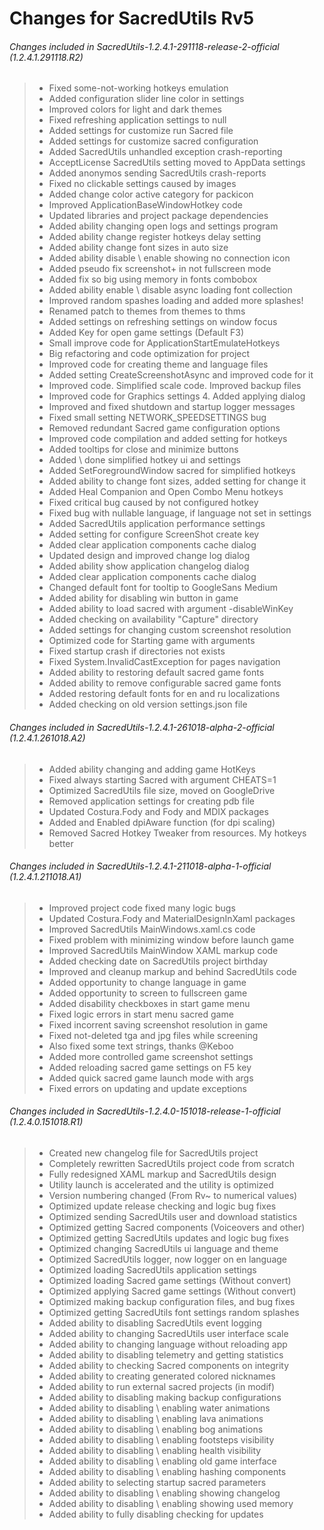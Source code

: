  # Changes for SacredUtils Rv5
  ###### Changes included in SacredUtils-1.2.4.1-291118-release-2-official (1.2.4.1.291118.R2)

> - Fixed some-not-working hotkeys emulation
> - Added configuration slider line color in settings
> - Improved colors for light and dark themes
> - Fixed refreshing application settings to null
> - Added settings for customize run Sacred file
> - Added settings for customize sacred configuration
> - Added SacredUtils unhandled exception crash-reporting
> - AcceptLicense SacredUtils setting moved to AppData settings
> - Added anonymos sending SacredUtils crash-reports
> - Fixed no clickable settings caused by images
> - Added change color active category for packicon
> - Improved ApplicationBaseWindowHotkey code
> - Updated libraries and project package dependencies
> - Added ability changing open logs and settings program
> - Added ability change register hotkeys delay setting
> - Added ability change font sizes in auto size
> - Added ability disable \ enable showing no connection icon
> - Added pseudo fix screenshot+ in not fullscreen mode
> - Added fix so big using memory in fonts combobox
> - Added ability enable \ disable async loading font collection
> - Improved random spashes loading and added more splashes!
> - Renamed patch to themes from themes to thms
> - Added settings on refreshing settings on window focus
> - Added Key for open game settings (Default F3)
> - Small improve code for ApplicationStartEmulateHotkeys
> - Big refactoring and code optimization for project
> - Improved code for creating theme and language files
> - Added setting CreateScreenshotAsync and improved code for it
> - Improved code. Simplified scale code. Improved backup files
> - Improved code for Graphics settings 4. Added applying dialog
> - Improved and fixed shutdown and startup logger messages
> - Fixed small setting NETWORK_SPEEDSETTINGS bug
> - Removed redundant Sacred game configuration options
> - Improved code compilation and added setting for hotkeys
> - Added tooltips for close and minimize buttons
> - Added \ done simplified hotkey ui and settings
> - Added SetForegroundWindow sacred for simplified hotkeys
> - Added ability to change font sizes, added setting for change it
> - Added Heal Companion and Open Combo Menu hotkeys
> - Fixed critical bug caused by not configured hotkey
> - Fixed bug with nullable language, if language not set in settings
> - Added SacredUtils application performance settings
> - Added setting for configure ScreenShot create key
> - Added clear application components cache dialog
> - Updated design and improved change log dialog
> - Added ability show application changelog dialog
> - Added clear application components cache dialog
> - Changed default font for tooltip to GoogleSans Medium
> - Added ability for disabling win button in game
> - Added ability to load sacred with argument -disableWinKey
> - Added checking on availability "Capture" directory
> - Added settings for changing custom screenshot resolution
> - Optimized code for Starting game with arguments
> - Fixed startup crash if directories not exists
> - Fixed System.InvalidCastException for pages navigation
> - Added ability to restoring default sacred game fonts
> - Added ability to remove configurable sacred game fonts
> - Added restoring default fonts for en and ru localizations
> - Added checking on old version settings.json file

 ###### Changes included in SacredUtils-1.2.4.1-261018-alpha-2-official (1.2.4.1.261018.A2)

> - Added ability changing and adding game HotKeys
> - Fixed always starting Sacred with argument CHEATS=1
> - Optimized SacredUtils file size, moved on GoogleDrive
> - Removed application settings for creating pdb file
> - Updated Costura.Fody and Fody and MDIX packages
> - Added and Enabled dpiAware function (for dpi scaling)
> - Removed Sacred Hotkey Tweaker from resources. My hotkeys better

 ###### Changes included in SacredUtils-1.2.4.1-211018-alpha-1-official (1.2.4.1.211018.A1)

> - Improved project code fixed many logic bugs
> - Updated Costura.Fody and MaterialDesignInXaml packages
> - Improved SacredUtils MainWindows.xaml.cs code
> - Fixed problem with minimizing window before launch game
> - Improved SacredUtils MainWindow XAML markup code
> - Added checking date on SacredUtils project birthday
> - Improved and cleanup markup and behind SacredUtils code
> - Added opportunity to change language in game
> - Added opportunity to screen to fullscreen game
> - Added disability checkboxes in start game menu
> - Fixed logic errors in start menu sacred game
> - Fixed incorrent saving screenshot resolution in game
> - Fixed not-deleted tga and jpg files while screening
> - Also fixed some text strings, thanks @Keboo
> - Added more controlled game screenshot settings
> - Added reloading sacred game settings on F5 key
> - Added quick sacred game launch mode with args
> - Fixed errors on updating and update exceptions

 ###### Changes included in SacredUtils-1.2.4.0-151018-release-1-official (1.2.4.0.151018.R1)

> - Created new changelog file for SacredUtils project
> - Completely rewritten SacredUtils project code from scratch
> - Fully redesigned XAML markup and SacredUtils design
> - Utility launch is accelerated and the utility is optimized
> - Version numbering changed (From Rv~ to numerical values)
> - Optimized update release checking and logic bug fixes
> - Optimized sending SacredUtils user and download statistics
> - Optimized getting Sacred components (Voiceovers and other)
> - Optimized getting SacredUtils updates and logic bug fixes
> - Optimized changing SacredUtils ui language and theme
> - Optimized SacredUtils logger, now logger on en language
> - Optimized loading SacredUtils application settings
> - Optimized loading Sacred game settings (Without convert)
> - Optimized applying Sacred game settings (Without convert)
> - Optimized making backup configuration files, and bug fixes
> - Optimized getting SacredUtils font settings random splashes
> - Added ability to disabling SacredUtils event logging
> - Added ability to changing SacredUtils user interface scale
> - Added ability to changing language without reloading app
> - Added ability to disabling telemetry and getting statistics
> - Added ability to checking Sacred components on integrity
> - Added ability to creating generated colored nicknames
> - Added ability to run external sacred projects (in modif)
> - Added ability to disabling making backup configurations
> - Added ability to disabling \ enabling water animations
> - Added ability to disabling \ enabling lava animations
> - Added ability to disabling \ enabling bog animations
> - Added ability to disabling \ enabling footsteps visibility
> - Added ability to disabling \ enabling health visibility
> - Added ability to disabling \ enabling old game interface
> - Added ability to disabling \ enabling hashing components
> - Added ability to selecting startup sacred parameters
> - Added ability to disabling \ enabling showing changelog
> - Added ability to disabling \ enabling showing used memory
> - Added ability to fully disabling checking for updates
